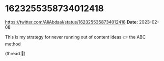 # 1623255358734012418
https://twitter.com/AliAbdaal/status/1623255358734012418
**Date:** 2023-02-08

This is my strategy for never running out of content ideas 👉 the ABC method

(thread 🧵)
